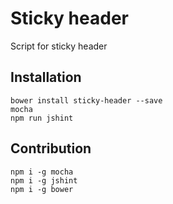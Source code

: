 # Sticky header
Script for sticky header
## Installation
```
bower install sticky-header --save
mocha
npm run jshint
```
## Contribution
```
npm i -g mocha
npm i -g jshint
npm i -g bower
```
